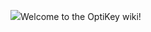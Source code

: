 ![](https://camo.githubusercontent.com/4755b75d2893bb88f14d38c98e01ff40f848ddb5/687474703a2f2f692e696d6775722e636f6d2f31745830692e706e67)Welcome to the OptiKey wiki!
